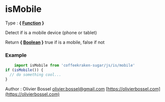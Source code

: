 # isMobile

<!-- @namespace: sugar.js.is.isMobile -->

Type : **{ [Function](https://developer.mozilla.org/fr/docs/Web/JavaScript/Reference/Objets_globaux/Function) }**


Detect if is a mobile device (phone or tablet)


Return **{ [Boolean](https://developer.mozilla.org/fr/docs/Web/JavaScript/Reference/Objets_globaux/Boolean) }** true if is a mobile, false if not

### Example
```js
	import isMobile from 'coffeekraken-sugar/js/is/mobile'
if (isMobile()) {
  // do something cool...
}
```
Author : Olivier Bossel [olivier.bossel@gmail.com](mailto:olivier.bossel@gmail.com) [https://olivierbossel.com](https://olivierbossel.com)